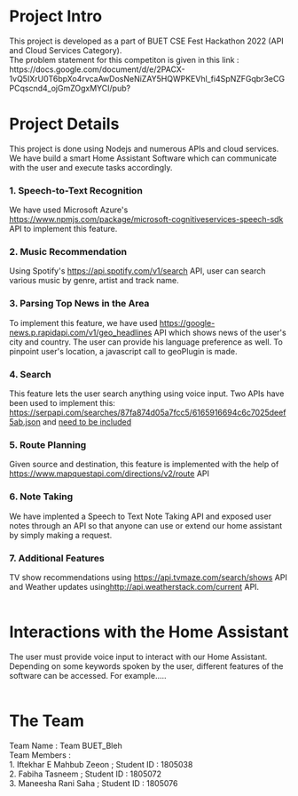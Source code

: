 <h1>Project Intro</h1>
This project is developed as a part of BUET CSE Fest Hackathon 2022 (API and Cloud Services Category).<br>
The problem statement for this competiton is given in this link : <br>
https://docs.google.com/document/d/e/2PACX-1vQ5IXrU0T6bpXo4rvcaAwDosNeNiZAY5HQWPKEVhl_fi4SpNZFGqbr3eCGPCqscnd4_ojGmZOgxMYCI/pub?
<br>
<h1>Project Details</h1>
This project is done using Nodejs and numerous APIs and cloud services. We have build a smart Home Assistant Software which can communicate with the user and execute tasks accordingly.
<h3> 1. Speech-to-Text Recognition </h3>
We have used Microsoft Azure's <a href="https://www.npmjs.com/package/microsoft-cognitiveservices-speech-sdk">https://www.npmjs.com/package/microsoft-cognitiveservices-speech-sdk</a> API to implement this feature.
<h3> 2. Music Recommendation </h3>
Using Spotify's <a href="https://api.spotify.com/v1/search">https://api.spotify.com/v1/search</a> API, user can search various music by genre, artist and track name.
<h3> 3. Parsing Top News in the Area </h3>
To implement this feature, we have used <a href="https://google-news.p.rapidapi.com/v1/geo_headlines">https://google-news.p.rapidapi.com/v1/geo_headlines</a> API which shows news of the user's city and country. The user can provide his language preference as well. To pinpoint user's location, a javascript call to geoPlugin is made. 
<h3> 4. Search </h3>
This feature lets the user search anything using voice input. Two APIs have been used to implement this: <a href="https://serpapi.com/searches/87fa874d05a7fcc5/6165916694c6c7025deef5ab.json">https://serpapi.com/searches/87fa874d05a7fcc5/6165916694c6c7025deef5ab.json</a> and <a href="#">need to be included</a>
<h3> 5. Route Planning </h3>
Given source and destination, this feature is implemented with the help of <a href="https://www.mapquestapi.com/directions/v2/route">https://www.mapquestapi.com/directions/v2/route</a> API
<h3> 6. Note Taking </h3>
We have implented a Speech to Text Note Taking API and exposed user notes through an API so that anyone can use or extend our home assistant by simply making a request.
<h3> 7. Additional Features </h3>
TV show recommendations using <a href="https://api.tvmaze.com/search/shows">https://api.tvmaze.com/search/shows</a> API and Weather updates using<a href="http://api.weatherstack.com/current">http://api.weatherstack.com/current</a> API.
<br>
<br>
<h1> Interactions with the Home Assistant</h1>
The user must provide voice input to interact with our Home Assistant. Depending on some keywords spoken by the user, different features of the software can be accessed. For example.....
<br>
<br>
<h1> The Team </h1>
Team Name : Team BUET_Bleh <br>
Team Members : <br>
1. Iftekhar E Mahbub Zeeon ;  Student ID : 1805038 <br>
2. Fabiha Tasneem ;  Student ID : 1805072 <br>
3. Maneesha Rani Saha ;  Student ID : 1805076 <br>
<br>
